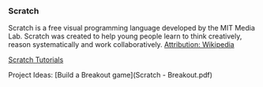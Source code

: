 ### Scratch

Scratch is a free visual programming language developed by the MIT Media Lab. Scratch was created to help young people learn to think creatively, reason systematically and work collaboratively.
[Attribution: Wikipedia](https://en.wikipedia.org/wiki/Scratch_(programming_language))

[Scratch Tutorials](https://scratch.mit.edu/tips)

Project Ideas: [Build a Breakout game](Scratch - Breakout.pdf)

